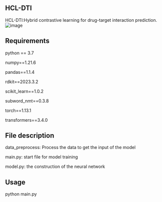 ## HCL-DTI
HCL-DTI:Hybrid contrastive learning for drug-target interaction prediction.
![image](https://github.com/xiiiz/HCL-DTI/assets/105473770/9ceb33a7-c057-4c49-a1b0-256a650ce7f3)


## Requirements
python == 3.7

numpy==1.21.6

pandas==1.1.4

rdkit==2023.3.2

scikit_learn==1.0.2

subword_nmt==0.3.8

torch==1.13.1

transformers==3.4.0

## File description
data_preprocess: Process the data to get the input of the model

main.py: start file for model training

model.py: the construction of the neural network

## Usage
python main.py

